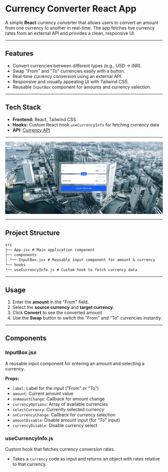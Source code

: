 # Currency Converter React App

A simple **React** currency converter that allows users to convert an amount from one currency to another in real-time. The app fetches live currency rates from an external API and provides a clean, responsive UI.

---

## **Features**

- Convert currencies between different types (e.g., USD → INR).  
- Swap "From" and "To" currencies easily with a button.  
- Real-time currency conversion using an external API.  
- Responsive and visually appealing UI with Tailwind CSS.  
- Reusable `InputBox` component for amounts and currency selection.  

---

## **Tech Stack**

- **Frontend:** React, Tailwind CSS  
- **Hooks:** Custom React hook `useCurrencyInfo` for fetching currency data  
- **API:** [Currency API](https://2024-03-06.currency-api.pages.dev/)  

---

![App Screenshot](public/image.png)

---

## **Project Structure**

```
src
├── App.jsx # Main application component
├── components
│ └── InputBox.jsx # Reusable input component for amount & currency
└── hooks
└── useCurrencyInfo.js # Custom hook to fetch currency data
```
---

## Usage

1. Enter the **amount** in the "From" field.  
2. Select the **source currency** and **target currency**.  
3. Click **Convert** to see the converted amount.  
4. Use the **Swap** button to switch the "From" and "To" currencies instantly.

---

## Components

### InputBox.jsx

A reusable input component for entering an amount and selecting a currency.

**Props:**

- `label`: Label for the input ("From" or "To")  
- `amount`: Current amount value  
- `onAmountChange`: Callback for amount change  
- `currencyOptions`: Array of available currencies  
- `selectCurrency`: Currently selected currency  
- `onCurrencyChange`: Callback for currency selection  
- `amountDisable`: Disable amount input (for "To" input)  
- `currencyDisable`: Disable currency select  

### useCurrencyInfo.js

Custom hook that fetches currency conversion rates.

- Takes a `currency` code as input and returns an object with rates relative to that currency.  


